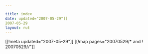 ```yaml
---

title: index
date: updated="2007-05-29"]]
2007-05-29
layout: rut
---
```


[[!meta updated="2007-05-29"]]
[[!map pages="20070529/* and ! 20070529/*/*"]]

